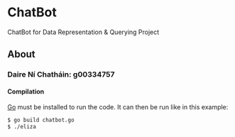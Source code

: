 # ChatBot
ChatBot for Data Representation &amp; Querying Project
## About
### Daire Ní Chatháin: g00334757

#### Compilation
[Go](https://golang.org) must be installed to run the code.
It can then be run like in this example:
```bash
$ go build chatbot.go
$ ./eliza
```
